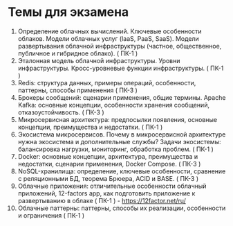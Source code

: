 # Темы для экзамена

1. Определение облачных вычислений. Ключевые особенности облаков. Модели облачных услуг (IaaS, PaaS, SaaS). Модели развертывания облачной инфраструктуры (частное, общественное, публичное и гибридное облако).  ( ПК-1 )
2. Эталонная модель облачной инфраструктуры. Уровни инфраструктуры. Кросс-уровневые функции инфраструктуры.  ( ПК-1 )
3. Redis: структура данных, примеры операций, особенности, паттерны, способы применения   ( ПК-3 )
4. Брокеры сообщений: сценарии применения, общие термины. Apache Kafka: основные концепции, особенности хранения сообщений, отказоустойчивость.  ( ПК-3 )
5. Микросервисная архитектура: предпосылки появления, основные концепции, преимущества и недостатки.  ( ПК-1 )
6. Экосистема микросервисов. Почему в микросервисной архитектуре нужна экосистема и дополнительные службы? Задачи экосистемы: балансировка нагрузки, мониторинг, обработка проблем.  ( ПК-1 )
7. Docker: основные концепции, архитектура, преимущества и недостатки, сценарии применения, Docker Compose.  ( ПК-3 )
8. NoSQL-хранилища: определение, ключевые особенности, сравнение с реляционными БД, теорема Брюера, ACID и BASE.  ( ПК-3 )
9. Облачные приложения: отличительные особенности облачный приложений, 12-factors app, как подготовить приложение к развертыванию в облаке  ( ПК-1 ) - https://12factor.net/ru/
10. Облачные паттерны: паттерны, способы их реализации, особенности и ограничения   ( ПК-1 )
